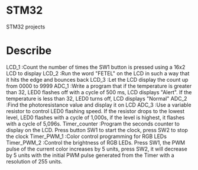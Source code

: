 # STM32
STM32 projects
# Describe
LCD_1 :Count the number of times the SW1 button is pressed using a 16x2 LCD to display
LCD_2 :Run the word "FETEL" on the LCD in such a way that it hits the edge and bounces back
LCD_3 :Let the LCD display the count up from 0000 to 9999
ADC_1 :Write a program that if the temperature is greater than 32, LED0 flashes off with a cycle of 500 ms, LCD displays "Alert". If the temperature is less than 32, LED0 turns off, LCD displays "Normal"
ADC_2 :Find the photoresistance value and display it on LCD
ADC_3 :Use a variable resistor to control LED0 flashing speed. If the resistor drops to the lowest level, LED0 flashes with a cycle of 1,000s, if the level is highest, it flashes with a cycle of 5,096s.
Timer_counter :Program the seconds counter to display on the LCD. Press button SW1 to start the clock, press SW2 to stop the clock
Timer_PWM_1 :Color control programming for RGB LEDs
Timer_PWM_2 :Control the brightness of RGB LEDs. Press SW1, the PWM pulse of the current color increases by 5 units, press SW2, it will decrease by 5 units with the initial PWM pulse generated from the Timer with a resolution of 255 units.
